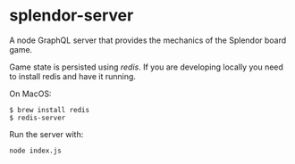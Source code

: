 # splendor-server
A node GraphQL server that provides the mechanics of the Splendor board game.

Game state is persisted using *redis*. If you are developing locally you need to
install redis and have it running.

On MacOS:
```
$ brew install redis
$ redis-server
```
Run the server with:
```
node index.js
```
